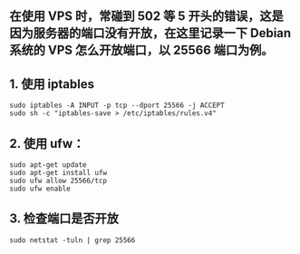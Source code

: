 ## 在使用 VPS 时，常碰到 502 等 5 开头的错误，这是因为服务器的端口没有开放，在这里记录一下 Debian 系统的 VPS 怎么开放端口，以 25566 端口为例。
## 1. 使用 iptables
```shell
sudo iptables -A INPUT -p tcp --dport 25566 -j ACCEPT
sudo sh -c "iptables-save > /etc/iptables/rules.v4"
``` 

## 2. 使用 ufw：
```shell
sudo apt-get update
sudo apt-get install ufw
sudo ufw allow 25566/tcp
sudo ufw enable
``` 
## 3. 检查端口是否开放
`sudo netstat -tuln | grep 25566`
